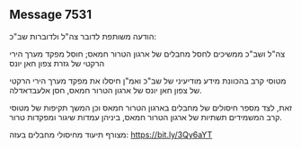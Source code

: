 ## Message 7531

הודעה משותפת לדובר צה"ל ולדוברות שב"כ:

צה"ל ושב"כ ממשיכים לחסל מחבלים של ארגון הטרור חמאס; חוסל מפקד מערך הירי הרקטי של גזרת צפון חאן יונס

מטוסי קרב בהכוונת מידע מודיעיני של שב"כ ואמ"ן חיסלו את מפקד מערך הירי הרקטי של צפון חאן יונס של ארגון הטרור חמאס, חסן אלעבדאדלה. 

זאת, לצד מספר חיסולים של מחבלים בארגון הטרור חמאס וכן המשך תקיפות של מטוסי קרב המשמידים תשתיות של ארגון הטרור חמאס, ביניהן עמדות שיגור ומפקדות טרור.

מצורף תיעוד מחיסולי מחבלים בעזה: https://bit.ly/3Qy6aYT

